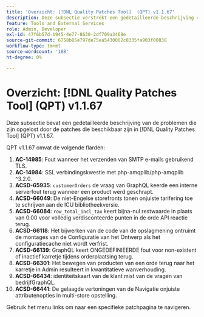 ```yaml
---
title: 'Overzicht: [!DNL Quality Patches Tool]  (QPT) v1.1.67'
description: Deze subsectie verstrekt een gedetailleerde beschrijving van de kwesties die door de flarden beschikbaar in  [!DNL Quality Patches Tool]  (QPT) v1.1.67 worden bevestigd.
feature: Tools and External Services
role: Admin, Developer
exl-id: 47f6b57d-b945-4e77-8630-2df709a3469e
source-git-commit: 6758b85e797de75ea5430062c8335fa903f00838
workflow-type: tm+mt
source-wordcount: '188'
ht-degree: 0%

---
```


# Overzicht: [!DNL Quality Patches Tool] (QPT) v1.1.67

Deze subsectie bevat een gedetailleerde beschrijving van de problemen die zijn opgelost door de patches die beschikbaar zijn in [!DNL Quality Patches Tool] (QPT) v1.1.67.

QPT v1.1.67 omvat de volgende flarden:
1. **AC-14985**: Fout wanneer het verzenden van SMTP e-mails gebruikend TLS.
1. **AC-14984**: SSL verbindingskwestie met php-amqplib/php-amqplib ^3.2.0.
1. **ACSD-65935**: `customerOrders` de vraag van GraphQL keerde een interne serverfout terug wanneer een product werd geschrapt.
1. **ACSD-66049**: De niet-Engelse storefronts tonen onjuiste tarifering toe te schrijven aan de ICU bibliotheekversie.
1. **ACSD-66084**: `row_total_incl_tax` keert bijna-nul restwaarde in plaats van 0.00 voor volledig verdisconteerde punten in de orde API reactie terug.
1. **ACSD-66118**: Het bijwerken van de code van de opslagmening ontruimt de montages van de Configuratie van het Ontwerp als het configuratiecache niet wordt verfrist.
1. **ACSD-66139**: GraphQL keert ONGEDEFINIEERDE fout voor non-existent of inactief karretje tijdens orderplaatsing terug.
1. **ACSD-66301**: Het bewegen van producten van een orde terug naar het karretje in Admin resulteert in kwantitatieve wanverhouding.
1. **ACSD-66434**: identiteitskaart van de klant mist van de vragen van bedrijfGraphQL.
1. **ACSD-66441**: De gelaagde vertoningen van de Navigatie onjuiste attributenopties in multi-store opstelling.

Gebruik het menu links om naar een specifieke patchpagina te navigeren.
